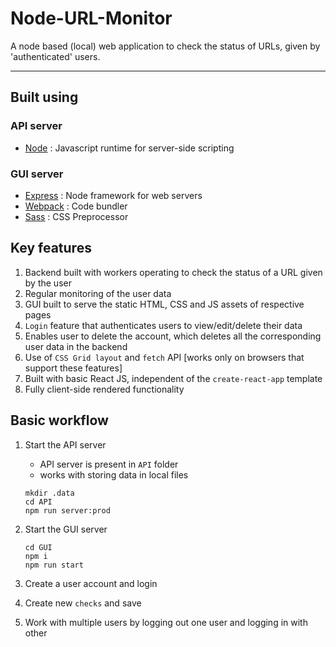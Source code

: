 # Node-URL-Monitor

A node based (local) web application to check the status of URLs, given by 'authenticated' users.

***********

## Built using

### API server
* [Node](https://nodejs.org/en/) : Javascript runtime for server-side scripting

### GUI server
* [Express](https://expressjs.com/) : Node framework for web servers
* [Webpack](https://webpack.js.org/) : Code bundler
* [Sass](https://sass-lang.com/) : CSS Preprocessor


## Key features
1. Backend built with workers operating to check the status of a URL given by the user
2. Regular monitoring of the user data
3. GUI built to serve the static HTML, CSS and JS assets of respective pages
4. `Login` feature that authenticates users to view/edit/delete their data
5. Enables user to delete the account, which deletes all the corresponding user data in the backend
6. Use of `CSS Grid layout` and `fetch` API [works only on browsers that support these features]
7. Built with basic React JS, independent of the `create-react-app` template
8. Fully client-side rendered functionality

## Basic workflow
1. Start the API server
	* API server is present in `API` folder
	* works with storing data in local files

	```
	mkdir .data
	cd API
	npm run server:prod
	```

2. Start the GUI server
	
	```
	cd GUI
	npm i
	npm run start
	```

3. Create a user account and login
4. Create new `checks` and save
5. Work with multiple users by logging out one user and logging in with other